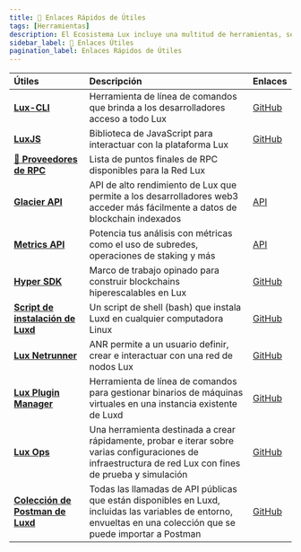 ```yaml
---
title: 🔗 Enlaces Rápidos de Útiles
tags: [Herramientas]
description: El Ecosistema Lux incluye una multitud de herramientas, servicios de mantenimiento, pruebas, incluyendo una amplia gama de recursos y utilidades útiles para desarrolladores que construyen en la plataforma. Estas herramientas están diseñadas para agilizar el desarrollo, mejorar la integración y maximizar el potencial de aplicaciones descentralizadas y blockchains personalizadas en el ecosistema Lux.
sidebar_label: 🔗 Enlaces Útiles
pagination_label: Enlaces Rápidos de Útiles
---
```


| Útiles                                                                                | Descripción                                                                                                                                                             | Enlaces                                                                                                  |
| :------------------------------------------------------------------------------------ | :---------------------------------------------------------------------------------------------------------------------------------------------------------------------- | :------------------------------------------------------------------------------------------------------- |
| [**Lux-CLI**](/tooling/cli.md)                                        | Herramienta de línea de comandos que brinda a los desarrolladores acceso a todo Lux                                                                               | [GitHub](https://github.com/luxdefi/cli)                                                      |
| [**LuxJS**](/tooling/luxjs-overview.md)                                   | Biblioteca de JavaScript para interactuar con la plataforma Lux                                                                                                   | [GitHub](https://github.com/luxdefi/luxjs)                                                        |
| [**🔌 Proveedores de RPC**](/tooling/rpc-providers.md)                                | Lista de puntos finales de RPC disponibles para la Red Lux                                                                                                        |                                                                                                          |
| [**Glacier API**](/tooling/glacier.md)                                                | API de alto rendimiento de Lux que permite a los desarrolladores web3 acceder más fácilmente a datos de blockchain indexados                                      | [API](https://glacier-api.lux.network/api#/)                                                            |
| [**Metrics API**](/tooling/metrics.md)                                                | Potencia tus análisis con métricas como el uso de subredes, operaciones de staking y más                                                                                | [API](https://metrics.lux.network/)                                                                     |
| [**Hyper SDK**](https://github.com/luxdefi/hypersdk#readme)                          | Marco de trabajo opinado para construir blockchains hiperescalables en Lux                                                                                        | [GitHub](https://github.com/luxdefi/hypersdk#readme)                                                    |
| [**Script de instalación de Luxd**](/tooling/luxd-installer.md)         | Un script de shell (bash) que instala Luxd en cualquier computadora Linux                                                                                        | [GitHub](https://github.com/luxdefi/docs/blob/master/scripts/luxd-installer.sh#readme) |
| [**Lux Netrunner**](/tooling/netrunner.md)                            | ANR permite a un usuario definir, crear e interactuar con una red de nodos Lux                                                                                    | [GitHub](https://github.com/luxdefi/netrunner)                                           |
| [**Lux Plugin Manager**](/tooling/plugin-manager.md)                  | Herramienta de línea de comandos para gestionar binarios de máquinas virtuales en una instancia existente de Luxd                                                | [GitHub](https://github.com/luxdefi/apm)                                                                |
| [**Lux Ops**](/tooling/ops.md)                                        | Una herramienta destinada a crear rápidamente, probar e iterar sobre varias configuraciones de infraestructura de red Lux con fines de prueba y simulación        | [GitHub](https://github.com/luxdefi/ops)                                                      |
| [**Colección de Postman de Luxd**](/tooling/luxd-postman-collection/setup.md) | Todas las llamadas de API públicas que están disponibles en Luxd, incluidas las variables de entorno, envueltas en una colección que se puede importar a Postman | [GitHub](https://github.com/luxdefi/postman-collection/)                                      |
